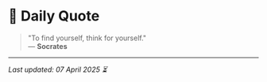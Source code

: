 # 📜 Daily Quote

> "To find yourself, think for yourself."  
> — **Socrates**

---

_Last updated: 07 April 2025 ⏳_
